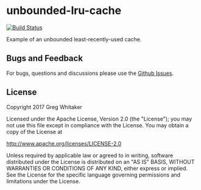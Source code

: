 # unbounded-lru-cache
[![Build Status](https://travis-ci.org/gregwhitaker/unbounded-lru-cache.svg?branch=master)](https://travis-ci.org/gregwhitaker/unbounded-lru-cache)

Example of an unbounded least-recently-used cache.

## Bugs and Feedback
For bugs, questions and discussions please use the [Github Issues](https://github.com/gregwhitaker/unbounded-lru-cache/issues).

## License
Copyright 2017 Greg Whitaker

Licensed under the Apache License, Version 2.0 (the "License"); you may not use this file except in compliance with the License. You may obtain a copy of the License at

http://www.apache.org/licenses/LICENSE-2.0

Unless required by applicable law or agreed to in writing, software distributed under the License is distributed on an "AS IS" BASIS, WITHOUT WARRANTIES OR CONDITIONS OF ANY KIND, either express or implied. See the License for the specific language governing permissions and limitations under the License.
